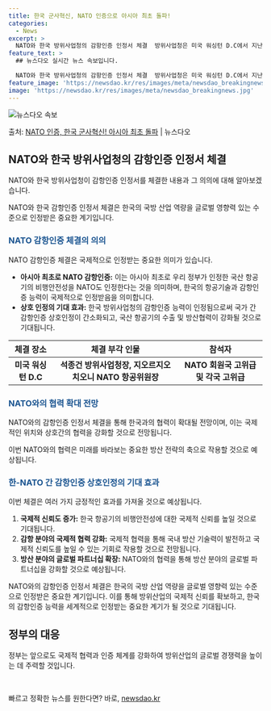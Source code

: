 ```yaml
---
title: 한국 군사혁신, NATO 인증으로 아시아 최초 돌파!
categories:
  - News
excerpt: >
  NATO와 한국 방위사업청의 감항인증 인정서 체결  방위사업청은 미국 워싱턴 D.C에서 지난 9일(현지시각)…
feature_text: >
  ## 뉴스다오 실시간 뉴스 속보입니다.

  NATO와 한국 방위사업청의 감항인증 인정서 체결  방위사업청은 미국 워싱턴 D.C에서 지난 9일(현지시각)…
feature_image: 'https://newsdao.kr/res/images/meta/newsdao_breakingnews.jpg'
image: 'https://newsdao.kr/res/images/meta/newsdao_breakingnews.jpg'
---
```


![뉴스다오 속보](https://newsdao.kr/res/images/meta/newsdao_breakingnews.jpg)

<p>출처: <a href="https://newsdao.kr/4798" rel="dofollow">NATO 인증, 한국 군사혁신! 아시아 최초 돌파</a> | 뉴스다오</p>

<h2 data-ke-size="size26">NATO와 한국 방위사업청의 감항인증 인정서 체결</h2>
NATO와 한국 방위사업청이 감항인증 인정서를 체결한 내용과 그 의의에 대해 알아보겠습니다.

<p data-ke-size="size16">NATO와 한국 감항인증 인정서 체결은 한국의 국방 산업 역량을 글로벌 영향력 있는 수준으로 인정받은 중요한 계기입니다.</p>

<h3><b><span style="color: #1a5490;">NATO 감항인증 체결의 의의</span></b></h3>
NATO 감항인증 체결은 국제적으로 인정받는 중요한 의미가 있습니다.

<ul>
<li><b>아시아 최초로 NATO 감항인증:</b> 이는 아시아 최초로 우리 정부가 인정한 국산 항공기의 비행안전성을 NATO도 인정한다는 것을 의미하며, 한국의 항공기술과 감항인증 능력이 국제적으로 인정받음을 의미합니다.</li>
<li><b>상호 인정의 기대 효과:</b> 한국 방위사업청의 감항인증 능력이 인정됨으로써 국가 간 감항인증 상호인정이 간소화되고, 국산 항공기의 수출 및 방산협력이 강화될 것으로 기대됩니다.</li>
</ul>

<table>
<thead>
<tr>
<th style="text-align: center; height: 17px;"><b>체결 장소</b></th>
<th style="text-align: center; height: 17px;"><b>체결 부각 인물</b></th>
<th style="text-align: center; height: 17px;"><b>참석자</b></th>
</tr>
</thead>
<tbody>
<tr>
<td style="text-align: center; height: 17px;"><b>미국 워싱턴 D.C</b></td>
<td style="text-align: center; height: 17px;"><b>석종건 방위사업청장, 지오르지오 치오니 NATO 항공위원장</b></td>
<td style="text-align: center; height: 17px;"><b>NATO 회원국 고위급 및 각국 고위급</b></td>
</tr>
</tbody>
</table>

<h3><b><span style="color: #1a5490;">NATO와의 협력 확대 전망</span></b></h3>
NATO와의 감항인증 인정서 체결을 통해 한국과의 협력이 확대될 전망이며, 이는 국제적인 위치와 상호간의 협력을 강화할 것으로 전망됩니다.

<p data-ke-size="size16">이번 NATO와의 협력은 미래를 바라보는 중요한 방산 전략의 축으로 작용할 것으로 예상됩니다.</p>

<h3><b><span style="color: #1a5490;">한-NATO 간 감항인증 상호인정의 기대 효과</span></b></h3>
이번 체결은 여러 가지 긍정적인 효과를 가져올 것으로 예상됩니다.
<ol>
<li><b>국제적 신뢰도 증가:</b> 한국 항공기의 비행안전성에 대한 국제적 신뢰를 높일 것으로 기대됩니다.</li>
<li><b>감항 분야의 국제적 협력 강화:</b> 국제적 협력을 통해 국내 방산 기술력이 발전하고 국제적 신뢰도를 높일 수 있는 기회로 작용할 것으로 전망됩니다.</li>
<li><b>방산 분야의 글로벌 파트너십 확장:</b> NATO와의 협력을 통해 방산 분야의 글로벌 파트너십을 강화할 것으로 예상됩니다.</li>
</ol>

<p data-ke-size="size16">NATO와의 감항인증 인정서 체결은 한국의 국방 산업 역량을 글로벌 영향력 있는 수준으로 인정받은 중요한 계기입니다. 이를 통해 방위산업의 국제적 신뢰를 확보하고, 한국의 감항인증 능력을 세계적으로 인정받는 중요한 계기가 될 것으로 기대됩니다.</p>

<h2 data-ke-size="size26">정부의 대응</h2>
정부는 앞으로도 국제적 협력과 인증 체계를 강화하여 방위산업의 글로벌 경쟁력을 높이는 데 주력할 것입니다.

<p data-ke-size="size16">&nbsp;</p> 

빠르고 정확한 뉴스를 원한다면? 바로, <a href="https://newsdao.kr" rel="dofollow">newsdao.kr</a>


